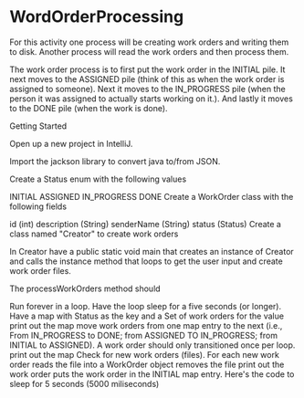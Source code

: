 # WordOrderProcessing

For this activity one process will be creating work orders and writing them to disk. Another process will read the work orders and then process them.

The work order process is to first put the work order in the INITIAL pile. It next moves to the ASSIGNED pile (think of this as when the work order is assigned to someone). Next it moves to the IN_PROGRESS pile (when the person it was assigned to actually starts working on it.). And lastly it moves to the DONE pile (when the work is done).

Getting Started  

Open up a new project in IntelliJ.

Import the jackson library to convert java to/from JSON.

Create a Status enum with the following values

INITIAL
ASSIGNED
IN_PROGRESS
DONE
Create a WorkOrder class with the following fields

id (int)
description (String)
senderName (String)
status (Status)
Create a class named "Creator" to create work orders  

In Creator have a public static void main that creates an instance of Creator and calls the instance method that loops to get the user input and create work order files.

The processWorkOrders method should

Run forever in a loop. Have the loop sleep for a five seconds (or longer).
Have a map with Status as the key and a Set of work orders for the value
print out the map
move work orders from one map entry to the next (i.e., From IN_PROGRESS to DONE; from ASSIGNED TO IN_PROGRESS; from INITIAL to ASSIGNED). A work order should only transitioned once per loop.
print out the map
Check for new work orders (files). For each new work order
reads the file into a WorkOrder object
removes the file
print out the work order
puts the work order in the INITIAL map entry.
Here's the code to sleep for 5 seconds (5000 miliseconds)
